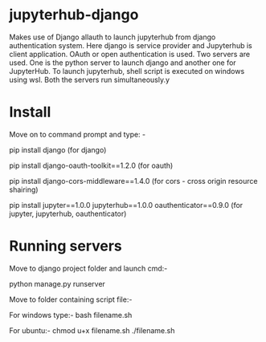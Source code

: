# jupyterhub-django
Makes use of Django allauth to launch jupyterhub from django authentication system. Here django is service provider and Jupyterhub is client application. OAuth or open authentication is used. Two servers are used. One is the python server to launch django and another one for JupyterHub. To launch jupyterhub, shell script is executed on windows using wsl. Both the servers run simultaneously.y

# Install

Move on to command prompt and type: - 

pip install django  (for django)

pip install django-oauth-toolkit==1.2.0 (for oauth)

pip install django-cors-middleware==1.4.0 (for cors - cross origin resource shairing)

pip install jupyter==1.0.0 jupyterhub==1.0.0 oauthenticator==0.9.0 (for jupyter, jupyterhub, oauthenticator)

# Running servers

Move to django project folder and launch cmd:-

python manage.py runserver

Move to folder containing script file:-

For windows type:-
bash filename.sh

For ubuntu:-
chmod u+x filename.sh
./filename.sh

